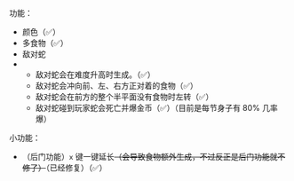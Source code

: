 功能：

- 颜色（✅）
- 多食物（✅）
- 敌对蛇
- - 敌对蛇会在难度升高时生成。（✅）
  - 敌对蛇会冲向前、左、右方正对着的食物（✅）
  - 敌对蛇会在前方的整个半平面没有食物时左转（✅）
  - 敌对蛇碰到玩家蛇会死亡并爆金币（✅）（目前是每节身子有 80% 几率爆）

小功能：

- （后门功能）``x`` 键一键延长~~（会导致食物额外生成，不过反正是后门功能就不修了）~~（已经修复）（✅）

